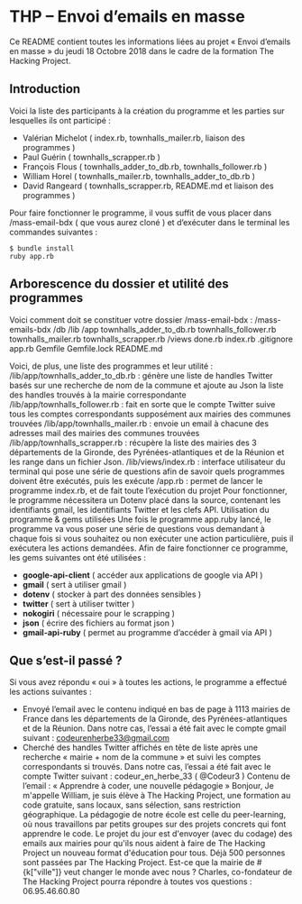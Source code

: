 # THP – Envoi d’emails en masse
Ce README contient toutes les informations liées au projet « Envoi d’emails en masse » du jeudi 18 Octobre 2018 dans le cadre de la formation The Hacking Project.
## Introduction
Voici la liste des participants à la création du programme et les parties sur lesquelles ils ont participé :
- Valérian Michelot ( index.rb, townhalls_mailer.rb, liaison des programmes )
- Paul Guérin ( townhalls_scrapper.rb )
- François Flous ( townhalls_adder_to_db.rb, townhalls_follower.rb )
- William Horel ( townhalls_mailer.rb, townhalls_adder_to_db.rb )
- David Rangeard ( townhalls_scrapper.rb, README.md et liaison des programmes )

Pour faire fonctionner le programme, il vous suffit de vous placer dans /mass-email-bdx ( que vous aurez cloné ) et d’exécuter dans le terminal les commandes suivantes :
```
$ bundle install
ruby app.rb
```
## Arborescence du dossier et utilité des programmes
Voici comment doit se constituer votre dossier /mass-email-bdx :
/mass-emails-bdx
	/db
	/lib
		/app
			townhalls_adder_to_db.rb
			townhalls_follower.rb
			townhalls_mailer.rb
			townhalls_scrapper.rb
		/views
			done.rb
			index.rb
	.gitignore
	app.rb
	Gemfile
	Gemfile.lock
	README.md

Voici, de plus, une liste des programmes et leur utilité :
/lib/app/townhalls_adder_to_db.rb : génère une liste de handles Twitter basés sur une recherche de nom de la commune et ajoute au Json la liste des handles trouvés à la mairie correspondante
/lib/app/townhalls_follower.rb : fait en sorte que le compte Twitter suive tous les comptes correspondants supposément aux mairies des communes trouvées
/lib/app/townhalls_mailer.rb : envoie un email à chacune des adresses mail des mairies des communes trouvées
/lib/app/townhalls_scrapper.rb : récupère la liste des mairies des 3 départements de la Gironde, des Pyrénées-atlantiques et de la Réunion et les range dans un fichier Json.
/lib/views/index.rb : interface utilisateur du terminal qui pose une série de questions afin de savoir quels programmes doivent être exécutés, puis les exécute
/app.rb : permet de lancer le programme index.rb, et de fait toute l’exécution du projet
Pour fonctionner, le programme nécessitera un Dotenv placé dans la source, contenant les identifiants gmail, les identifiants Twitter et les clefs API.
Utilisation du programme & gems utilisées
Une fois le programme app.ruby lancé, le programme va vous poser une série de questions vous demandant à chaque fois si vous souhaitez ou non exécuter une action particulière, puis il exécutera les actions demandées.
Afin de faire fonctionner ce programme, les gems suivantes ont été utilisées :
- **google-api-client** ( accéder aux applications de google via API )
- **gmail** ( sert à utiliser gmail )
- **dotenv** ( stocker à part des données sensibles )
- **twitter** ( sert à utiliser twitter )
- **nokogiri** ( nécessaire pour le scrapping )
- **json** ( écrire des fichiers au format json )
- **gmail-api-ruby** ( permet au programme d’accéder à gmail via API )
## Que s’est-il passé ?
Si vous avez répondu « oui » à toutes les actions, le programme a effectué les actions suivantes :
- Envoyé l’email avec le contenu indiqué en bas de page à 1113 mairies de France dans les départements de la Gironde, des Pyrénées-atlantiques et de la Réunion.
Dans notre cas, l’essai a été fait avec le compte gmail suivant :
	codeurenherbe33@gmail.com
- Cherché des handles Twitter affichés en tête de liste après une recherche « mairie + nom de la commune » et suivi les comptes correspondants si trouvés.
Dans notre cas, l’essai a été fait avec le compte Twitter suivant :
	codeur_en_herbe_33 ( @Codeur3 )
Contenu de l’email :
« Apprendre à coder, une nouvelle pédagogie »
Bonjour,
  Je m'appelle William, je suis élève à The Hacking Project, une formation au code gratuite, sans locaux, sans sélection, sans restriction géographique. La pédagogie de notre école est celle du peer-learning, où nous travaillons par petits groupes sur des projets concrets qui font apprendre le code. Le projet du jour est d'envoyer (avec du codage) des emails aux mairies pour qu'ils nous aident à faire de The Hacking Project un nouveau format d'éducation pour tous.
  Déjà 500 personnes sont passées par The Hacking Project. Est-ce que la mairie de #{k["ville"]} veut changer le monde avec nous ?
  Charles, co-fondateur de The Hacking Project pourra répondre à toutes vos questions : 06.95.46.60.80
